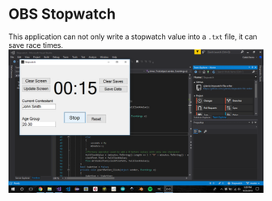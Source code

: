 # OBS Stopwatch
This application can not only write a stopwatch value into a `.txt` file, it can save race times.
![Screenshot](Images/main-screenshot.png)